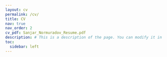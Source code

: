 ```yaml
---
layout: cv
permalink: /cv/
title: CV
nav: true
nav_order: 2
cv_pdf: Sanjar_Normuradov_Resume.pdf
description: # This is a description of the page. You can modify it in '_pages/cv.md'. You can also change or remove the top pdf download button.
toc:
  sidebar: left
---
```


